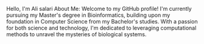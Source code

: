 Hello, I'm Ali salari
About Me:
Welcome to my GitHub profile! I'm currently pursuing my Master's degree in Bioinformatics, building upon my foundation in Computer Science from my Bachelor's studies. With a passion for both science and technology, I'm dedicated to leveraging computational methods to unravel the mysteries of biological systems.
<!--
**siralisalari/siralisalari** is a ✨ _special_ ✨ repository because its `README.md` (this file) appears on your GitHub profile.

Here are some ideas to get you started:

- 🔭 I’m currently working on ...
- 🌱 I’m currently learning ...
- 👯 I’m looking to collaborate on ...
- 🤔 I’m looking for help with ...
- 💬 Ask me about ...
- 📫 How to reach me: ...
- 😄 Pronouns: ...
- ⚡ Fun fact: ...
-->

